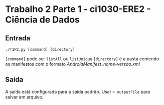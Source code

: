 # Trabalho 2 Parte 1 - ci1030-ERE2 - Ciência de Dados

## Entrada
`./T1P2.py [command] [directory]`

`[command]` pode ser `listAll` ou `listUnique`
`[directory]` é a pasta contendo os manifestos com o formato *AndroidManifest_nome-versao.xml*

## Saída

A saída está configurada para a saída padrão. Usar `> outputFile` para salvar em arquivo.